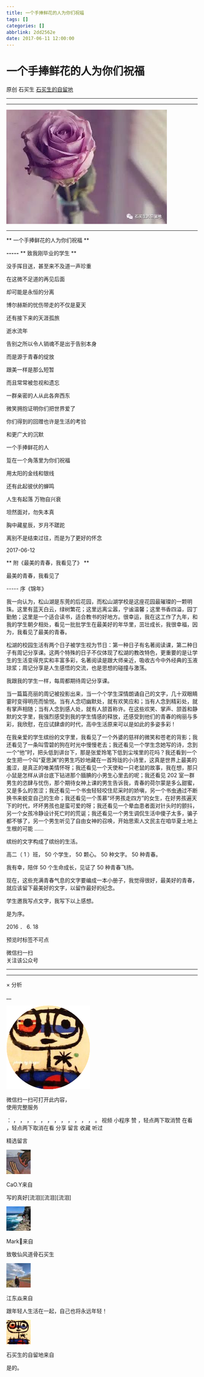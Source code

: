 ```yaml
---
title: 一个手捧鲜花的人为你们祝福
tags: []
categories: []
abbrlink: 2dd2562e
date: 2017-06-11 12:00:00
---
```


#  一个手捧鲜花的人为你们祝福

原创  石买生  [ 石买生的自留地 ](javascript:void\(0\);)

__ _ _ _ _

** **

![](20170611一个手捧鲜花的人为你们祝福/img1.jpg)

** **  

** 一个手捧鲜花的人为你们祝福  **

**\-----** ** 致我刚毕业的学生  **

没手挥目送，甚至来不及道一声珍重

在这微不足道的再见后面

却可能是永恒的分离

博尔赫斯的忧伤带走的不仅是夏天

还有接下来的天涯孤旅

逝水流年

告别之所以令人销魂不是出于告别本身

而是源于青春的绽放

跟美一样是那么短暂

而且常常被忽视和遗忘

一群亲密的人从此各奔西东

微笑拥抱证明你们把世界爱了

你们得到的回赠也许是生活的考验

和更广大的沉默

一个手捧鲜花的人

踅在一个角落里为你们祝福

用太阳的金线和银线

还有此起彼伏的蝉鸣

人生有起落  万物自兴衰

坦然面对，勿失本真

胸中藏星辰，岁月不蹉跎

离别不是结束过往，而是为了更好的怀念

2017-06-12

** 附《最美的青春，我看见了》  **

最美的青春，我看见了

\-----  序《锦年》

我一向认为，松山湖是东莞的后花园，而松山湖学校是这座花园最璀璨的一颗明珠。这里有蓝天白云，绿树繁花；这里远离尘嚣，宁谧温馨；这里书香四溢，园丁勤勉；这里是一个适合读书，适合教书的好地方。很幸运，我在这工作了九年，和我的学生朝夕相处，看见一批批学生在最美好的年华里，茁壮成长，我很幸福，因为，我看见了最美的青春。

松湖的校园生活有两个日子被学生视为节日：第一种日子有名著阅读课，第二种日子有周记分享课。这两个特殊的日子不仅体现了松湖的教改特色，更重要的是让学生的生活变得充实和丰富多彩，名著阅读是跟大师亲近，吸收古今中外经典的玉液琼浆；周记分享是人生感悟的交流，也是思想的碰撞与激荡。

我跟我的学生一样，每周都期待周记分享课。

当一篇篇亮丽的周记被投影出来，当一个个学生深情朗诵自己的文字，几十双眼睛霎时变得明亮而愉悦。当有人念叨幽默处，就有欢笑应和；当有人念到精彩处，就有掌声相随；当有人念到感人处，就有人颔首称许。在这些欢笑、掌声、颔首和静默的文字里，我强烈感受到我的学生情感的释放，还感受到他们的青春的绚丽与多彩，我欣慰，在应试肆虐的时代，高中生活原来可以是如此的多姿多彩
!

在我亲爱的学生缤纷的文字里，我看见了一个外婆的慈祥的微笑和苍老的背影；我还看见了一条叫雪碧的狗在时光中慢慢老去；我还看见一个学生念她写的诗，念到一个“他”时，把头低到讲台下，那是张爱玲笔下低到尘埃里的花吗？我还看到一个女生把一个叫“夏思渊”的男生巧妙地藏在一首玲珑的小诗里，这真是世界上最美的羞涩，是真正的唯美情怀呀；我还看见一个天使和一只老鼠的故事，我在想，那只小鼠是怎样从讲台底下钻进那个腼腆的小男生心里去的呢；我还看见
202
室一群男生的恣肆与忧伤，那个期待女神上课的男生告诉我，青春的荷尔蒙是多么甜蜜，又是多么的苦涩；我还看见一个书虫轻轻咬住尼采时的娇嗔，另一个书虫通过不断换书来蜕变自己的生命；我还看见一个羡慕“坏男孩走四方”的女生，在好男孩遍天下的时代，坏坏男孩也是蛮可爱的呀；我还看见一个晕血患者面对针头时的颤抖，另一个女孩冷静设计死亡时的荒诞；我还看见一个男生调侃生活中傻子太多，骗子都不够了，另一个男生听见了自由女神的召唤，开始思索人文民主在咱华夏土地上生根的可能
......

缤纷的文字构成了缤纷的生活。

高二（  1  ）班，  50  个学生，  50  颗心。  50  种文字。  50  种青春。

我有幸，陪伴  50  个生命成长，见证了  50  种青春飞扬。

现在，这些充满青春气息的文字要编成一本小册子，我觉得很好，最美好的青春，就应该留下最美好的文字，以留作最好的纪念。

学生邀我写点文字，我写下以上感想。

是为序。

2016  ．  6\. 18

  

预览时标签不可点

微信扫一扫  
关注该公众号





****



****



×  分析

__

![作者头像](shared/img1.png)

微信扫一扫可打开此内容，  
使用完整服务

：  ，  ，  ，  ，  ，  ，  ，  ，  ，  ，  ，  ，  。  视频  小程序  赞  ，轻点两下取消赞  在看  ，轻点两下取消在看
分享  留言  收藏  听过

精选留言

![](shared/img7.jpg)

CaO.Y来自

写的真好[流泪][流泪][流泪]

![](shared/img8.jpg)

Mark🤔来自

致敬仙风道骨石买生

![](shared/img5.jpg)

江东焱来自

跟年轻人生活在一起，自己也将永远年轻！

![](shared/img4.jpg)

石买生的自留地来自

是的。

